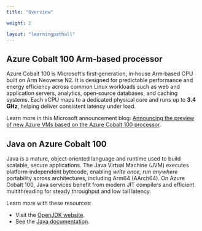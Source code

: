 ```yaml
---
title: "Overview"

weight: 2

layout: "learningpathall"
---
```


## Azure Cobalt 100 Arm‑based processor

Azure Cobalt 100 is Microsoft’s first‑generation, in‑house Arm‑based CPU built on Arm Neoverse N2. It is designed for predictable performance and energy efficiency across common Linux workloads such as web and application servers, analytics, open‑source databases, and caching systems. Each vCPU maps to a dedicated physical core and runs up to **3.4 GHz**, helping deliver consistent latency under load.

Learn more in this Microsoft announcement blog: [Announcing the preview of new Azure VMs based on the Azure Cobalt 100 processor](https://techcommunity.microsoft.com/blog/azurecompute/announcing-the-preview-of-new-azure-vms-based-on-the-azure-cobalt-100-processor/4146353).

## Java on Azure Cobalt 100

Java is a mature, object‑oriented language and runtime used to build scalable, secure applications. The Java Virtual Machine (JVM) executes platform‑independent bytecode, enabling *write once, run anywhere* portability across architectures, including Arm64 (AArch64). On Azure Cobalt 100, Java services benefit from modern JIT compilers and efficient multithreading for steady throughput and low tail latency.

Learn more with these resources:
- Visit the [OpenJDK website](https://openjdk.org/).
- See the [Java documentation](https://docs.oracle.com/en/java/).


